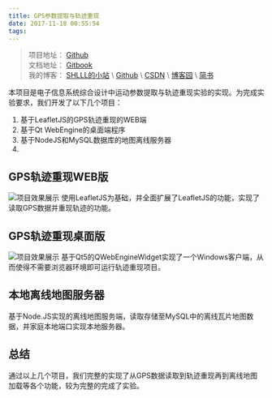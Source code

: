 ```yaml
---
title: GPS参数提取与轨迹重现
date: 2017-11-18 00:55:54
tags:
---
```


>项目地址： [Github](https://github.com/shlllshlll/GPSLoc)  
>文档地址： [Gitbook](https://shlllshlll.gitbooks.io/gps-trajectory-reproduce/>content/)  
>我的博客： [SHLLL的小站](http://shlll.me) \ [Github](https://shlllshlll.github.io/) \ [CSDN](http://blog.csdn.net/u011880112) \ [博客园](http://www.cnblogs.com/shlll/) \ [简书](https://www.jianshu.com/u/cbf8b521f6c2)


本项目是电子信息系统综合设计中运动参数提取与轨迹重现实验的实现。为完成实验要求，我们开发了以下几个项目：

1. 基于LeafletJS的GPS轨迹重现的WEB端
2. 基于Qt WebEngine的桌面端程序
3. 基于NodeJS和MySQL数据库的地图离线服务器
4. 
<!-- more -->

## GPS轨迹重现WEB版
![项目效果展示](https://i.loli.net/2017/11/13/5a09648b66c54.gif "GPS轨迹重现效果")
使用LeafletJS为基础，并全面扩展了LeafletJS的功能，实现了读取GPS数据并重现轨迹的功能。

## GPS轨迹重现桌面版
![项目效果展示](https://i.loli.net/2017/11/13/5a0967937a0a4.gif "GPS轨迹重现效果")
基于Qt5的QWebEngineWidget实现了一个Windows客户端，从而使得不需要浏览器环境即可运行轨迹重现项目。

## 本地离线地图服务器
基于Node.JS实现的离线地图服务端，读取存储至MySQL中的离线瓦片地图数据，并家庭本地端口实现本地服务器。

## 总结
通过以上几个项目，我们完整的实现了从GPS数据读取到轨迹重现再到离线地图加载等各个功能，较为完整的完成了实验。
